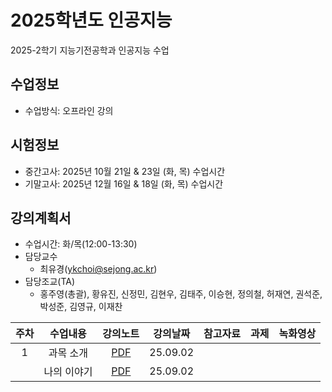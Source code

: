 # 2025학년도 인공지능
2025-2학기 지능기전공학과 인공지능 수업

## 수업정보
- 수업방식: 오프라인 강의

## 시험정보
- 중간고사: 2025년 10월 21일 & 23일 (화, 목) 수업시간
- 기말고사: 2025년 12월 16일 & 18일 (화, 목) 수업시간

## 강의계획서
- 수업시간: 화/목(12:00-13:30) 
- 담당교수
  - 최유경(ykchoi@sejong.ac.kr)
- 담당조교(TA)
  - 홍주영(총괄), 황유진, 신정민, 김현우, 김태주, 이승현, 정의철, 허재연, 권석준, 박성준, 김영규, 이재찬


| 주차 | 수업내용 | 강의노트 | 강의날짜 | 참고자료 | 과제 | 녹화영상 | 
|:---:|:---:|:---:|:---:|:---:|:---:|:---:|
| 1 | 과목 소개  | [PDF](https://github.com/sejongresearch/2025.AI/blob/main/LectureNote/%5B%E1%84%8B%E1%85%B5%E1%86%AB%E1%84%80%E1%85%A9%E1%86%BC%E1%84%8C%E1%85%B5%E1%84%82%E1%85%B3%E1%86%BC%5D%5B0%E1%84%8C%E1%85%A1%E1%86%BC%5D%20%E1%84%80%E1%85%AA%E1%84%86%E1%85%A9%E1%86%A8%E1%84%89%E1%85%A9%E1%84%80%E1%85%A2%20(2025).pdf) | 25.09.02 |  |  |  | 
|  | 나의 이야기  | [PDF](https://github.com/sejongresearch/2025.AI/blob/main/LectureNote/%5B%E1%84%8B%E1%85%B5%E1%86%AB%E1%84%80%E1%85%A9%E1%86%BC%E1%84%8C%E1%85%B5%E1%84%82%E1%85%B3%E1%86%BC%5D%5B0%E1%84%8C%E1%85%A1%E1%86%BC%5D%20%E1%84%82%E1%85%A1%E1%84%8B%E1%85%B4%E1%84%8B%E1%85%B5%E1%84%8B%E1%85%A3%E1%84%80%E1%85%B5%20(2025).pdf) | 25.09.02 |  |  |  | 




